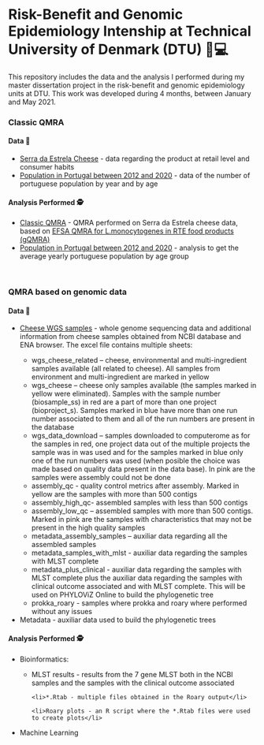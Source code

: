 # Risk-Benefit and Genomic Epidemiology Intenship at Technical University of Denmark (DTU) 👩💻

This repository includes the data and the analysis I performed during my master dissertation project in the risk-benefit and genomic epidemiology units at DTU. This work was developed during 4 months, between January and May 2021.

### Classic QMRA
#### Data  📔
<ul>
  <li><a href = 'https://github.com/Raquel-Costa/intern_dtu/blob/main/classic_QMRA/serra_da_estrela_cheese.xlsx'>Serra da Estrela Cheese</a> - data regarding the product at retail level and consumer habits</li>
  <li><a href='https://github.com/Raquel-Costa/intern_dtu/blob/main/classic_QMRA/population_pt.csv'>Population in Portugal between 2012 and 2020</a> - data of the number of portuguese population by year and by age</li>
</ul>


#### Analysis Performed 🕵
<ul>
  <li><a href = 'https://github.com/Raquel-Costa/intern_dtu/blob/main/classic_QMRA/gQMRA.R'>Classic QMRA</a> - QMRA performed on Serra da Estrela cheese data, based on <a href = 'https://github.com/Raquel-Costa/intern_dtu/tree/main/classic_QMRA/original_EFSA'>EFSA QMRA for L.monocytogenes in RTE food products (gQMRA)</a></li>
  <li><a href='https://github.com/Raquel-Costa/intern_dtu/blob/main/classic_QMRA/population_pt.R'>Population in Portugal between 2012 and 2020</a> - analysis to get the average yearly portuguese population by age group</li>
</ul>

<br>

### QMRA based on genomic data
#### Data  📔
<ul>
  <li><a href = 'https://github.com/Raquel-Costa/intern_dtu/blob/main/genomic_data_QMRA/genomic_data.xlsx'>Cheese WGS samples</a> - whole genome sequencing data and additional information from cheese samples obtained from NCBI database and ENA browser. The excel file contains multiple sheets:</li>
  <ul>
    <li>wgs_cheese_related – cheese, environmental and multi-ingredient samples available (all related to cheese). All samples from environment and multi-ingredient are marked in yellow</li>
    <li>wgs_cheese – cheese only samples available (the samples marked in yellow were eliminated). Samples with the sample number (biosample_ss) in red are a part of more than one project (bioproject_s). Samples marked in blue have more than one run number associated to them and all of the run numbers are present in the database</li>
    <li>wgs_data_download – samples downloaded to computerome as for the samples in red, one project data out of the multiple projects the sample was in was used and for the samples marked in blue only one of the run numbers was used (when posible the choice was made based on quality data present in the data base). In pink are the samples were assembly could not be done</li>
    <li>assembly_qc - quality control metrics after assembly. Marked in yellow are the samples with more than 500 contigs</li>
    <li>assembly_high_qc- assembled samples with less than 500 contigs</li>
    <li>assembly_low_qc – assembled samples with more than 500 contigs. Marked in pink are the samples with characteristics that may not be present in the high quality samples</li>
    <li>metadata_assembly_samples – auxiliar data regarding all the assembled samples</li>
    <li>metadata_samples_with_mlst - auxiliar data regarding the samples with MLST complete</li>
    <li>metadata_plus_clinical - auxiliar data regarding the samples with MLST complete plus the auxiliar data regarding the samples with clinical outcome associated and with MLST complete. This will be used on PHYLOViZ Online to build the phylogenetic tree</li>
    <li>prokka_roary - samples where prokka and roary where performed without any issues</li>
  </ul> 
  
  <li>Metadata - auxiliar data used to build the phylogenetic trees</li>
  

</ul>


  
#### Analysis Performed 🕵

<ul>
  <li>Bioinformatics:</li>
  
  <ul>
    <li>MLST results - results from the 7 gene MLST both in the NCBI samples and the samples with the clinical outcome associated</li>

    <li>*.Rtab - multiple files obtained in the Roary output</li>
  
    <li>Roary plots - an R script where the *.Rtab files were used to create plots</li>
    
  </ul>
  
  <li>Machine Learning</li>
  
  <ul>
  
  </ul>
  
</ul>
  
  
